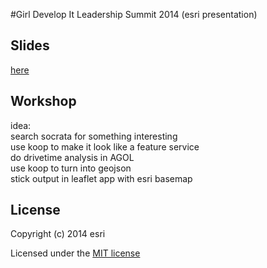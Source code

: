 #Girl Develop It Leadership Summit 2014 (esri presentation)

## Slides

[here](http://jgravois.github.io/gdi-esri/pres/index.html)

## Workshop

idea:<br>
search socrata for something interesting<br>
use koop to make it look like a feature service<br>
do drivetime analysis in AGOL<br>
use koop to turn into geojson<br>
stick output in leaflet app with esri basemap<br>

## License

Copyright (c) 2014 esri

Licensed under the [MIT license](http://opensource.org/licenses/MIT)